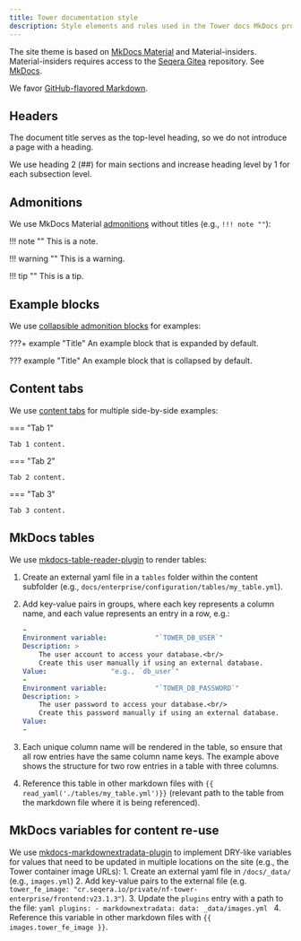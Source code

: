 ```yaml
---
title: Tower documentation style
description: Style elements and rules used in the Tower docs MkDocs project
---
```


The site theme is based on [MkDocs Material](https://squidfunk.github.io/mkdocs-material/) and Material-insiders. Material-insiders requires access to the [Seqera Gitea](https://git.seqera.io/) repository. See [MkDocs](./mkdocs.md). 

We favor [GitHub-flavored Markdown](https://github.github.com/gfm/). 

## Headers

The document title serves as the top-level heading, so we do not introduce a page with a heading.

We use heading 2 (##) for main sections and increase heading level by 1 for each subsection level. 

## Admonitions

We use MkDocs Material [admonitions](https://squidfunk.github.io/mkdocs-material/reference/admonitions/#removing-the-title) without titles (e.g., `!!! note ""`):

!!! note ""
    This is a note. 

!!! warning ""
    This is a warning. 

!!! tip ""
    This is a tip. 

## Example blocks

We use [collapsible admonition blocks](https://squidfunk.github.io/mkdocs-material/reference/admonitions/#collapsible-blocks) for examples:

???+ example "Title" 
    An example block that is expanded by default.


??? example "Title" 
    An example block that is collapsed by default. 

## Content tabs

We use [content tabs](https://squidfunk.github.io/mkdocs-material/reference/content-tabs/) for multiple side-by-side examples:

=== "Tab 1"

    Tab 1 content. 

=== "Tab 2"

    Tab 2 content. 

=== "Tab 3"

    Tab 3 content. 

## MkDocs tables

We use [mkdocs-table-reader-plugin](https://timvink.github.io/mkdocs-table-reader-plugin/) to render tables:

1. Create an external yaml file in a `tables` folder within the content subfolder (e.g., `docs/enterprise/configuration/tables/my_table.yml`).
2. Add key-value pairs in groups, where each key represents a column name, and each value represents an entry in a row, e.g.:

    ```yaml
    -
    Environment variable:            "`TOWER_DB_USER`"
    Description: >
        The user account to access your database.<br/>
        Create this user manually if using an external database.
    Value:                "e.g., `db_user`"
    -
    Environment variable:            "`TOWER_DB_PASSWORD`"
    Description: >
        The user password to access your database.<br/>
        Create this password manually if using an external database.
    Value:
    -
    ```
    
3. Each unique column name will be rendered in the table, so ensure that all row entries have the same column name keys. The example above shows the structure for two row entries in a table with three columns.
4. Reference this table in other markdown files with `{{ read_yaml('./tables/my_table.yml')}}` (relevant path to the table from the markdown file where it is being referenced).

## MkDocs variables for content re-use

We use [mkdocs-markdownextradata-plugin](https://github.com/rosscdh/mkdocs-markdownextradata-plugin) to implement DRY-like variables for values that need to be updated in multiple locations on the site (e.g., the Tower container image URLs):
    1. Create an external yaml file in `/docs/_data/` (e.g., `images.yml`)
    2. Add key-value pairs to the external file (e.g. `tower_fe_image: "cr.seqera.io/private/nf-tower-enterprise/frontend:v23.1.3"`).
    3. Update the `plugins` entry with a path to the file:
        ```yaml
        plugins:
            - markdownextradata:
                data: _data/images.yml
        ```
    4. Reference this variable in other markdown files with `{{ images.tower_fe_image }}`.
